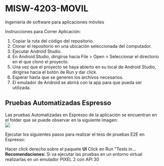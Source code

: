 # MISW-4203-MOVIL
Ingeniería de software para aplicaciones móviles


Instrucciones para Correr Aplicación:

1. Copiar la ruta del código del repositorio.
2. Clonar el repositorio en una ubicación seleccionada del computador.
3. Ejecutar Android Studio.
4. En Android Studio, dirigirse hacia File > Open > Seleccionar el directorio en el que clonó el proyecto.
5. Una vez que el proyecto se haya abierto en su local de Android Studio, dirigirse hacia el botón de Run y dar click.
6. Esperar hasta que se generen los archivos necesarios.
7. El emulador de Android se abrirá con la app para que pueda ser utilizada.


## Pruebas Automatizadas Espresso
Las pruebas Automatizadas en Espresso de la aplicación se encuentran en el folder que se puede observar en la siguiente imagen: <br />
![](https://github.com/mgaitans/MISW-4203-MOVIL/blob/main/recursos/Pruebase2e.png)  
 
Ejecutar los siguientes pasos para realizar el tess de pruebas E2E en Espresso:

Hacer click derecho sobre el paquete **UI**
Click en Run "Tests in...
**Recomendaciones:** Si va ejecutar las pruebas en un entorno virtual realizarlas en un emulador PIXEL 2 con API 30



